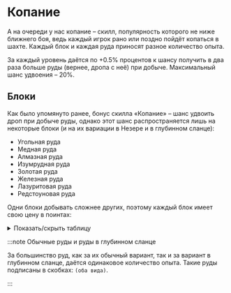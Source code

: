 # Копание

А на очереди у нас копание – скилл, популярность которого не ниже ближнего боя, ведь каждый игрок рано или поздно пойдёт копаться в шахте. Каждый блок и каждая руда приносят разное количество опыта.

За каждый уровень даётся по +0.5% процентов к шансу получить в два раза больше руды (вернее, дропа с неё) при добыче. Максимальный шанс удвоения – 20%.

## Блоки

Как было упомянуто ранее, бонус скилла «Копание» – шанс удвоить дроп при добыче руды, однако этот шанс распространяется лишь на некоторые блоки (и на их вариации в Незере и в глубинном сланце):

- Угольная руда
- Медная руда
- Алмазная руда
- Изумрудная руда
- Золотая руда
- Железная руда
- Лазуритовая руда
- Редстоуновая руда

Одни блоки добывать сложнее других, поэтому каждый блок имеет свою цену в поинтах:

<details>
  <summary>Показать/скрыть таблицу</summary>
  <div>
    <table>
      <thead>
        <tr>
          <th>Блок</th>
          <th>Цена в поинтах</th>
        </tr>
      </thead>
      <tbody>
        <tr>
          <th>Керамика (любой цвет)</th>
          <th>1</th>
        </tr>
        <tr>
          <th>Плотный и обычный лёд</th>
          <th>1</th>
        </tr>
        <tr>
          <th>Дёрн и земля</th>
          <th>1</th>
        </tr>
        <tr>
          <th>Песок (обычный и красный)</th>
          <th>1</th>
        </tr>
        <tr>
          <th>Булыжник, камень, незерак</th>
          <th>1</th>
        </tr>
        <tr>
          <th>Андезит, диорит, гранит</th>
          <th>2</th>
        </tr>
        <tr>
          <th>Базальт, чернит</th>
          <th>2</th>
        </tr>
        <tr>
          <th>Туф, глубинный сланец</th>
          <th>2</th>
        </tr>
        <tr>
          <th>Эндерняк</th>
          <th>2</th>
        </tr>
        <tr>
          <th>Синий лёд</th>
          <th>2</th>
        </tr>
        <tr>
          <th>Магма</th>
          <th>2</th>
        </tr>
        <tr>
          <th>Незерские кирпичи</th>
          <th>2</th>
        <tr>
          <th>Глина</th>
          <th>2</th>
        </tr>
        <tr>
          <th>Угольная и медная руды (оба вида)</th>
          <th>3</th>
        </tr>
        <tr>
          <th>Незер-кварцевая руда</th>
          <th>3</th>
        </tr>
        <tr>
          <th>Железная руда (оба вида)</th>
          <th>5</th>
        </tr>
        <tr>
          <th>Незерская золотая руда</th>
          <th>5</th>
        </tr>
        <tr>
          <th>Кальцит</th>
          <th>5</th>
        </tr>
        <tr>
          <th>Золотая руда (оба вида)</th>
          <th>10</th>
        </tr>
        <tr>
          <th>Светокамень</th>
          <th>10</th>
        </tr>
        <tr>
          <th>Лазуритовая и редстоуновая руды (оба вида)</th>
          <th>15</th>
        </tr>
        <tr>
          <th>Алмазная руда (оба вида)</th>
          <th>20</th>
        </tr>
        <tr>
          <th>Обсидиан</th>
          <th>20</th>
        </tr>
        <tr>
          <th>Древние обломки</th>
          <th>40</th>
        </tr>
        <tr>
          <th>Изумрудная руда (оба вида)</th>
          <th>40</th>
        </tr>
      </tbody>
    </table>
  </div>
</details>

:::note Обычные руды и руды в глубинном сланце

За большинство руд, как за их обычный вариант, так и за вариант в глубинном сланце, даётся одинаковое количество опыта. Такие руды подписаны в скобках: `(оба вида)`.

:::
